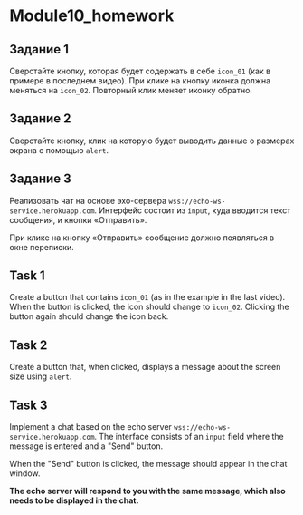# Module10_homework
 ## Задание 1

Сверстайте кнопку, которая будет содержать в себе `icon_01` (как в примере в последнем видео). При клике на кнопку иконка должна меняться на `icon_02`. Повторный клик меняет иконку обратно.


## Задание 2

Сверстайте кнопку, клик на которую будет выводить данные о размерах экрана с помощью `alert`.

## Задание 3

Реализовать чат на основе эхо-сервера `wss://echo-ws-service.herokuapp.com`.
Интерфейс состоит из `input`, куда вводится текст сообщения, и кнопки «Отправить».

При клике на кнопку «Отправить» сообщение должно появляться в окне переписки.



## Task 1

Create a button that contains `icon_01` (as in the example in the last video). When the button is clicked, the icon should change to `icon_02`. Clicking the button again should change the icon back.



## Task 2

Create a button that, when clicked, displays a message about the screen size using `alert`.


## Task 3

Implement a chat based on the echo server `wss://echo-ws-service.herokuapp.com`.
The interface consists of an `input` field where the message is entered and a "Send" button.

When the "Send" button is clicked, the message should appear in the chat window.

**The echo server will respond to you with the same message, which also needs to be displayed in the chat.**

